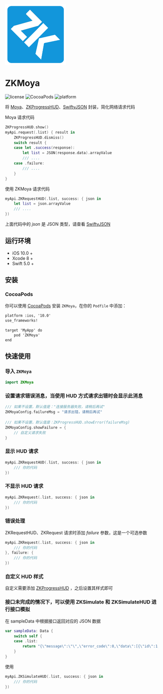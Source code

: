 ![(logo)](https://raw.githubusercontent.com/WangWenzhuang/ZKAlamofire/master/images/logo.png)

# ZKMoya

![license](https://img.shields.io/badge/license-MIT-brightgreen.svg)
![CocoaPods](https://img.shields.io/badge/pod-v5.0-brightgreen.svg)
![platform](https://img.shields.io/badge/platform-iOS-brightgreen.svg)

将 [Moya](https://github.com/Moya/Moya)、[ZKProgressHUD](https://github.com/WangWenzhuang/ZKProgressHUD)、[SwiftyJSON](https://github.com/SwiftyJSON/SwiftyJSON) 封装，简化网络请求代码

Moya 请求代码

```swift
ZKProgressHUD.show()
myApi.request(.list) { result in
    ZKProgressHUD.dismiss()
    switch result {
    case let .success(response):
        let list = JSON(response.data).arrayValue
        /// ....
    case .failure:
        /// ....
    }
}
```

使用 ZKMoya 请求代码
```swift
myApi.ZKRequestHUD(.list, success: { json in
	let list = json.arrayValue
    /// ....
})
```

上面代码中的 *json* 是 JSON 类型，请查看 [SwiftyJSON](https://github.com/SwiftyJSON/SwiftyJSON)

## 运行环境

* iOS 10.0 +
* Xcode 8 +
* Swift 5.0 +

## 安装

### CocoaPods

你可以使用 [CocoaPods](http://cocoapods.org/) 安装 `ZKMoya`，在你的 `Podfile` 中添加：

```ogdl
platform :ios, '10.0'
use_frameworks!

target 'MyApp' do
    pod 'ZKMoya'
end
```

## 快速使用

### 导入 `ZKMoya`

```swift
import ZKMoya
```

### 设置请求错误消息，当使用 HUD 方式请求出错时会显示此消息

```swift
/// 如果不设置，默认值是："连接服务器失败，请稍后再试"
ZKMoyaConfig.failureMsg = "请求出错，请稍后再试"

/// 如果不设置，默认值是：ZKProgressHUD.showError(failureMsg)
ZKMoyaConfig.showFailure = {
    // 自定义请求失败
}
```

### 显示 HUD 请求

```swift
myApi.ZKRequestHUD(.list, success: { json in
	/// 你的代码
})
```

### 不显示 HUD 请求

```swift
myApi.ZKRequest(.list, success: { json in
	/// 你的代码
})
```

### 错误处理

ZKRequestHUD、ZKRequest 请求时添加 *failure* 参数，这是一个可选参数

```swift
myApi.ZKRequest(.list, success: { json in
	/// 你的代码
}, failure: {
	/// 你的代码
})
```

### 自定义 HUD 样式

自定义需要添加 [ZKProgressHUD](https://github.com/WangWenzhuang/ZKProgressHUD) ，之后设置其样式即可

### 接口未完成的情况下，可以使用 ZKSimulate 和 ZKSimulateHUD 进行接口模拟

在 sampleData 中根据接口返回对应的 JSON 数据 

```swift
var sampleData: Data {
    switch self {
    case .list:
        return "{\"message\":\"\",\"error_code\":0,\"data\":[{\"id\":1,\"title\":\"哼哼哈嘿\"}]}".data(using: String.Encoding.utf8)!
    }
}
```

使用

```swift
myApi.ZKSimulateHUD(.list, success: { json in
	/// 你的代码
})
```